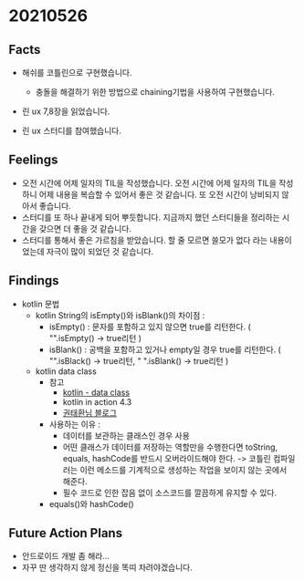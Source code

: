 # 20210526

## Facts

* 해쉬를 코틀린으로 구현했습니다.
  * 충돌을 해결하기 위한 방법으로 chaining기법을 사용하여 구현했습니다.

* 린 ux 7,8장을 읽었습니다.
* 린 ux 스터디를 참여했습니다. 

## Feelings

* 오전 시간에 어제 일자의 TIL을 작성했습니다. 오전 시간에 어제 일자의 TIL을 작성하니 어제 내용을 복습할 수 있어서 좋은 것 같습니다. 또 오전 시간이 낭비되지 않아서 좋습니다.  
* 스터디를 또 하나 끝내게 되어 뿌듯합니다. 지금까지 했던 스터디들을 정리하는 시간을 갖으면 더 좋을 것 같습니다. 
* 스터디를 통해서 좋은 가르침을 받았습니다. 할 줄 모르면 쓸모가 없다 라는 내용이었는데 자극이 많이 되었던 것 같습니다.

## Findings

* kotlin 문법
  * kotlin String의 isEmpty()와 isBlank()의 차이점 : 
    * isEmpty() : 문자를 포함하고 있지 않으면 true를 리턴한다. ( "".isEmpty() -> true리턴 )
    * isBlank() : 공백을 포함하고 있거나 empty일 경우 true를 리턴한다. ( "".isBlack() -> true리턴, " ".isBlank() -> true리턴 )
  * kotlin data class
    * 참고 
      * [kotlin - data class](https://kotlinlang.org/docs/data-classes.html)
      * kotlin in action 4.3
      * [권태환님 블로그](https://thdev.tech/kotlin/2020/09/15/kotlin_effective_02/)
    * 사용하는 이유 : 
      * 데이터를 보관하는 클래스인 경우 사용
      * 어떤 클래스가 데이터를 저장하는 역할만을 수행한다면 toString, equals, hashCode를 반드시 오버라이드해야 한다. -> 코틀린 컴파일러는 이런 메소드를 기계적으로 생성하는 작업을 보이지 않는 곳에서 해준다.
      * 필수 코드로 인한 잡음 없이 소스코드를 깔끔하게 유지할 수 있다. 
    * equals()와 hashCode() 

## Future Action Plans

- 안드로이드 개발 좀 해라...
- 자꾸 딴 생각하지 않게 정신을 똑띠 차려야겠습니다.